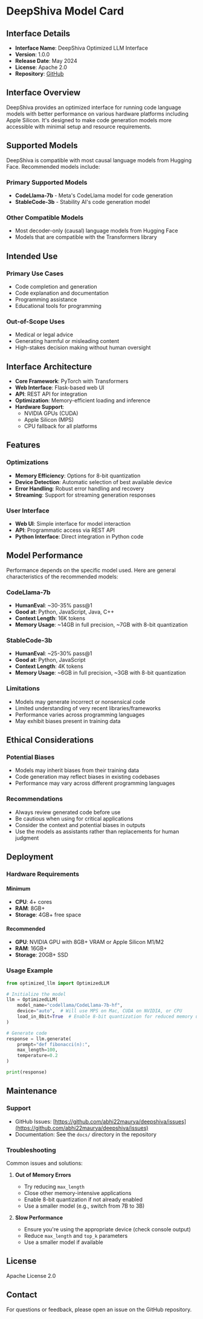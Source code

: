 # DeepShiva Model Card

## Interface Details

- **Interface Name**: DeepShiva Optimized LLM Interface
- **Version**: 1.0.0
- **Release Date**: May 2024
- **License**: Apache 2.0
- **Repository**: [GitHub](https://github.com/abhi22maurya/deepshiva)

## Interface Overview

DeepShiva provides an optimized interface for running code language models with better performance on various hardware platforms including Apple Silicon. It's designed to make code generation models more accessible with minimal setup and resource requirements.

## Supported Models

DeepShiva is compatible with most causal language models from Hugging Face. Recommended models include:

### Primary Supported Models

- **CodeLlama-7b** - Meta's CodeLlama model for code generation
- **StableCode-3b** - Stability AI's code generation model

### Other Compatible Models

- Most decoder-only (causal) language models from Hugging Face
- Models that are compatible with the Transformers library

## Intended Use

### Primary Use Cases

- Code completion and generation
- Code explanation and documentation
- Programming assistance
- Educational tools for programming

### Out-of-Scope Uses

- Medical or legal advice
- Generating harmful or misleading content
- High-stakes decision making without human oversight

## Interface Architecture

- **Core Framework**: PyTorch with Transformers
- **Web Interface**: Flask-based web UI
- **API**: REST API for integration
- **Optimization**: Memory-efficient loading and inference
- **Hardware Support**: 
  - NVIDIA GPUs (CUDA)
  - Apple Silicon (MPS)
  - CPU fallback for all platforms

## Features

### Optimizations

- **Memory Efficiency**: Options for 8-bit quantization
- **Device Detection**: Automatic selection of best available device
- **Error Handling**: Robust error handling and recovery
- **Streaming**: Support for streaming generation responses

### User Interface

- **Web UI**: Simple interface for model interaction
- **API**: Programmatic access via REST API
- **Python Interface**: Direct integration in Python code

## Model Performance

Performance depends on the specific model used. Here are general characteristics of the recommended models:

### CodeLlama-7b

- **HumanEval**: ~30-35% pass@1
- **Good at**: Python, JavaScript, Java, C++
- **Context Length**: 16K tokens
- **Memory Usage**: ~14GB in full precision, ~7GB with 8-bit quantization

### StableCode-3b

- **HumanEval**: ~25-30% pass@1
- **Good at**: Python, JavaScript
- **Context Length**: 4K tokens
- **Memory Usage**: ~6GB in full precision, ~3GB with 8-bit quantization

### Limitations

- Models may generate incorrect or nonsensical code
- Limited understanding of very recent libraries/frameworks
- Performance varies across programming languages
- May exhibit biases present in training data

## Ethical Considerations

### Potential Biases

- Models may inherit biases from their training data
- Code generation may reflect biases in existing codebases
- Performance may vary across different programming languages

### Recommendations

- Always review generated code before use
- Be cautious when using for critical applications
- Consider the context and potential biases in outputs
- Use the models as assistants rather than replacements for human judgment

## Deployment

### Hardware Requirements

#### Minimum
- **CPU**: 4+ cores
- **RAM**: 8GB+
- **Storage**: 4GB+ free space

#### Recommended
- **GPU**: NVIDIA GPU with 8GB+ VRAM or Apple Silicon M1/M2
- **RAM**: 16GB+
- **Storage**: 20GB+ SSD

### Usage Example

```python
from optimized_llm import OptimizedLLM

# Initialize the model
llm = OptimizedLLM(
    model_name="codellama/CodeLlama-7b-hf",
    device="auto",  # Will use MPS on Mac, CUDA on NVIDIA, or CPU
    load_in_8bit=True  # Enable 8-bit quantization for reduced memory usage
)

# Generate code
response = llm.generate(
    prompt="def fibonacci(n):",
    max_length=100,
    temperature=0.2
)

print(response)
```

## Maintenance

### Support

- GitHub Issues: [https://github.com/abhi22maurya/deepshiva/issues](https://github.com/abhi22maurya/deepshiva/issues)
- Documentation: See the `docs/` directory in the repository

### Troubleshooting

Common issues and solutions:

1. **Out of Memory Errors**
   - Try reducing `max_length`
   - Close other memory-intensive applications
   - Enable 8-bit quantization if not already enabled
   - Use a smaller model (e.g., switch from 7B to 3B)

2. **Slow Performance**
   - Ensure you're using the appropriate device (check console output)
   - Reduce `max_length` and `top_k` parameters
   - Use a smaller model if available

## License

Apache License 2.0

## Contact

For questions or feedback, please open an issue on the GitHub repository.
